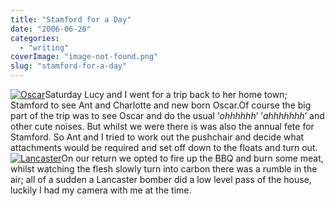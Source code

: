 ```yaml
---
title: "Stamford for a Day"
date: "2006-06-26"
categories: 
  - "writing"
coverImage: "image-not-found.png"
slug: "stamford-for-a-day"
---
```


[![Oscar](images/174406863_02565b3668_m.jpg)](http://www.flickr.com/photos/funkylarma/174406863/ "Oscar")Saturday Lucy and I went for a trip back to her home town; Stamford to see Ant and Charlotte and new born Oscar.Of course the big part of the trip was to see Oscar and do the usual ’_ohhhhhh_’ ’_ahhhhhhh_’ and other cute noises. But whilst we were there is was also the annual fete for Stamford. So Ant and I tried to work out the pushchair and decide what attachments would be required and set off down to the floats and turn out. [![Lancaster](images/174410063_5e5e2d5ef2_m.jpg)](http://www.flickr.com/photos/funkylarma/174410063/ "Photo Sharing")On our return we opted to fire up the BBQ and burn some meat, whilst watching the flesh slowly turn into carbon there was a rumble in the air; all of a sudden a Lancaster bomber did a low level pass of the house, luckily I had my camera with me at the time.
